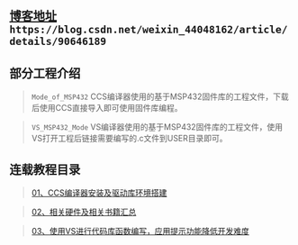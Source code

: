 ## [博客地址](https://blog.csdn.net/weixin_44048162/article/details/90646189) `https://blog.csdn.net/weixin_44048162/article/details/90646189`
## 部分工程介绍
>`Mode_of_MSP432` CCS编译器使用的基于MSP432固件库的工程文件，下载后使用CCS直接导入即可使用固件库编程。

>`VS_MSP432_Mode` VS编译器使用的基于MSP432固件库的工程文件，使用VS打开工程后链接需要编写的.c文件到USER目录即可。

## 连载教程目录
>[01、CCS编译器安装及驱动库环境搭建](https://blog.csdn.net/weixin_44048162/article/details/90646189)

>[02、相关硬件及相关书籍汇总](https://blog.csdn.net/weixin_44048162/article/details/90730088)

>[03、使用VS进行代码库函数编写，应用提示功能降低开发难度](https://blog.csdn.net/weixin_44048162/article/details/90730957)
